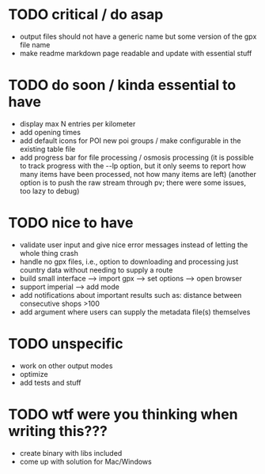 # TODO critical / do asap 

* output files should not have a generic name but some version of the gpx file
  name
* make readme markdown page readable and update with essential stuff

# TODO do soon / kinda essential to have

* display max N entries per kilometer
* add opening times
* add default icons for POI new poi groups / make configurable in the existing
  table file
* add progress bar for file processing / osmosis processing (it is possible to
  track progress with the --lp option, but it only seems to report how many
  items have been processed, not how many items are left) (another option is to
  push the raw stream through pv; there were some issues, too lazy to debug)

# TODO nice to have

* validate user input and give nice error messages instead of letting the whole
  thing crash
* handle no gpx files, i.e., option to downloading and processing just country
  data without needing to supply a route
* build small interface --> import gpx --> set options --> open browser
* support imperial --> add mode
* add notifications about important results such as: distance between consecutive shops >100
* add argument where users can supply the metadata file(s) themselves

# TODO unspecific 

* work on other output modes
* optimize
* add tests and stuff

# TODO wtf were you thinking when writing this???

* create binary with libs included
* come up with solution for Mac/Windows
